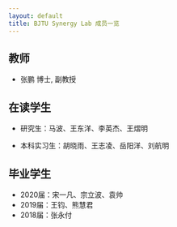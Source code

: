 ```yaml
---
layout: default
title: BJTU Synergy Lab 成员一览
---
```


## 教师

- 张鹏 博士, 副教授


## 在读学生 

- 研究生：马波、王东洋、李英杰、王熠明

- 本科实习生：胡晓雨、王志凌、岳阳洋、刘航明

## 毕业学生
- 2020届：宋一凡、宗立波、袁帅
- 2019届：王钧、熊慧君
- 2018届：张永付
